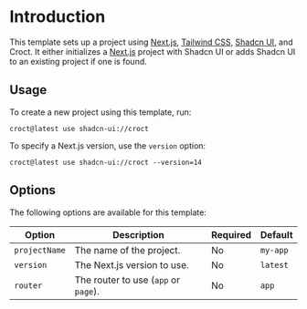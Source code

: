 # Introduction

This template sets up a project using [Next.js](https://nextjs.org/?utm_source=croct), [Tailwind CSS](https://tailwindcss.com/?utm_source=croct), [Shadcn UI](https://ui.shadcn.com/?utm_source=croct), and Croct.
It either initializes a [Next.js](https://nextjs.org/?utm_source=croct) project with Shadcn UI or adds Shadcn UI to an existing project if one is found.

## Usage

To create a new project using this template, run:

```croct-cmd
croct@latest use shadcn-ui://croct
```

To specify a Next.js version, use the `version` option:

```croct-cmd
croct@latest use shadcn-ui://croct --version=14
```

## Options

The following options are available for this template:

| Option        | Description                          | Required | Default  |
|---------------|--------------------------------------|----------|----------|
| `projectName` | The name of the project.             | No       | `my-app` |
| `version`     | The Next.js version to use.          | No       | `latest` |
| `router`      | The router to use (`app` or `page`). | No       | `app`    |
